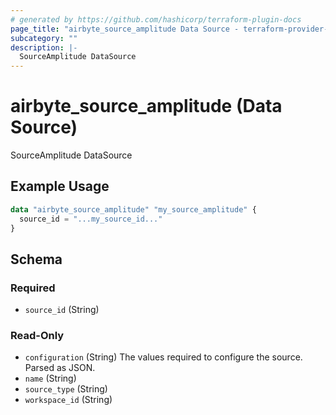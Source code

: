 ```yaml
---
# generated by https://github.com/hashicorp/terraform-plugin-docs
page_title: "airbyte_source_amplitude Data Source - terraform-provider-airbyte"
subcategory: ""
description: |-
  SourceAmplitude DataSource
---
```


# airbyte_source_amplitude (Data Source)

SourceAmplitude DataSource

## Example Usage

```terraform
data "airbyte_source_amplitude" "my_source_amplitude" {
  source_id = "...my_source_id..."
}
```

<!-- schema generated by tfplugindocs -->
## Schema

### Required

- `source_id` (String)

### Read-Only

- `configuration` (String) The values required to configure the source. Parsed as JSON.
- `name` (String)
- `source_type` (String)
- `workspace_id` (String)


